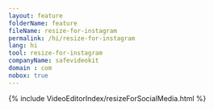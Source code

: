 ```yaml
---
layout: feature
folderName: feature
fileName: resize-for-instagram
permalink: /hi/resize-for-instagram
lang: hi
tool: resize-for-instagram
companyName: safevideokit
domain : com
nobox: true
---
```


{% include VideoEditorIndex/resizeForSocialMedia.html %}

   